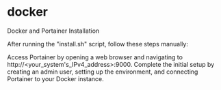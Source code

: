 # docker
Docker and Portainer Installation


After running the "install.sh" script, follow these steps manually:

Access Portainer by opening a web browser and navigating to http://<your_system's_IPv4_address>:9000.
Complete the initial setup by creating an admin user, setting up the environment, and connecting Portainer to your Docker instance.
